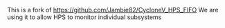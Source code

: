 This is a fork of https://github.com/Jambie82/CycloneV_HPS_FIFO
We are using it to allow HPS to monitor individual subsystems